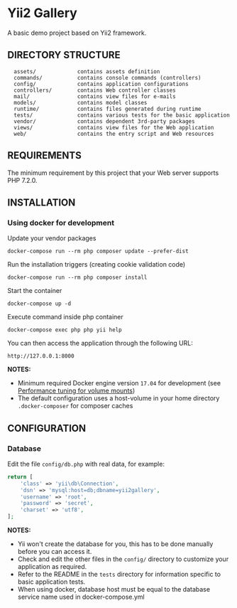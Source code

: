 # Yii2 Gallery

A basic demo project based on Yii2 framework.

## DIRECTORY STRUCTURE

      assets/             contains assets definition
      commands/           contains console commands (controllers)
      config/             contains application configurations
      controllers/        contains Web controller classes
      mail/               contains view files for e-mails
      models/             contains model classes
      runtime/            contains files generated during runtime
      tests/              contains various tests for the basic application
      vendor/             contains dependent 3rd-party packages
      views/              contains view files for the Web application
      web/                contains the entry script and Web resources

## REQUIREMENTS

The minimum requirement by this project that your Web server supports PHP 7.2.0.

## INSTALLATION

### Using docker for development

Update your vendor packages

    docker-compose run --rm php composer update --prefer-dist

Run the installation triggers (creating cookie validation code)

    docker-compose run --rm php composer install

Start the container

    docker-compose up -d

Execute command inside php container

    docker-compose exec php php yii help

You can then access the application through the following URL:

    http://127.0.0.1:8000

**NOTES:**

* Minimum required Docker engine version `17.04` for development (see [Performance tuning for volume mounts](https://docs.docker.com/docker-for-mac/osxfs-caching/))
* The default configuration uses a host-volume in your home directory `.docker-composer` for composer caches

## CONFIGURATION

### Database

Edit the file `config/db.php` with real data, for example:

```php
return [
    'class' => 'yii\db\Connection',
    'dsn' => 'mysql:host=db;dbname=yii2gallery',
    'username' => 'root',
    'password' => 'secret',
    'charset' => 'utf8',
];
```

**NOTES:**

* Yii won't create the database for you, this has to be done manually before you can access it.
* Check and edit the other files in the `config/` directory to customize your application as required.
* Refer to the README in the `tests` directory for information specific to basic application tests.
* When using docker, database host must be equal to the database service name used in docker-compose.yml